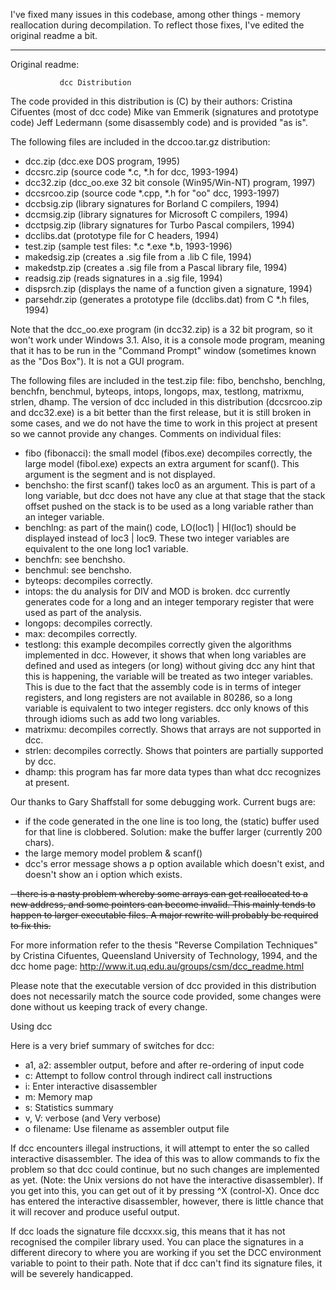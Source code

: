 I've fixed many issues in this codebase, among other things - memory reallocation during decompilation.
To reflect those fixes, I've edited the original readme a bit.

-----------------------------
Original readme:

			   dcc Distribution

The code provided in this distribution is (C) by their authors:
	Cristina Cifuentes (most of dcc code)
	Mike van Emmerik (signatures and prototype code)
	Jeff Ledermann (some disassembly code)
and is provided "as is".

The following files are included in the dccoo.tar.gz distribution:
- dcc.zip (dcc.exe DOS program, 1995)
- dccsrc.zip (source code *.c, *.h for dcc, 1993-1994)
- dcc32.zip (dcc_oo.exe 32 bit console (Win95/Win-NT) program, 1997)
- dccsrcoo.zip (source code *.cpp, *.h for "oo" dcc, 1993-1997)
- dccbsig.zip (library signatures for Borland C compilers, 1994)
- dccmsig.zip (library signatures for Microsoft C compilers, 1994)
- dcctpsig.zip (library signatures for Turbo Pascal compilers, 1994)
- dcclibs.dat (prototype file for C headers, 1994)
- test.zip (sample test files: *.c *.exe *.b, 1993-1996)
- makedsig.zip (creates a .sig file from a .lib C file, 1994)
- makedstp.zip (creates a .sig file from a Pascal library file, 1994)
- readsig.zip (reads signatures in a .sig file, 1994)
- dispsrch.zip (displays the name of a function given a signature, 1994)
- parsehdr.zip (generates a prototype file (dcclibs.dat) from C *.h files, 1994)

Note that the dcc_oo.exe program (in dcc32.zip) is a 32 bit program,
so it won't work under Windows 3.1. Also, it is a console mode program,
meaning that it has to be run in the "Command Prompt" window (sometimes
known as the "Dos Box"). It is not a GUI program.

The following files are included in the test.zip file:  fibo,
benchsho, benchlng, benchfn, benchmul, byteops, intops, longops,
max, testlong, matrixmu, strlen, dhamp.
The version of dcc included in this distribution (dccsrcoo.zip and
dcc32.exe) is a bit better than the first release, but it is still
broken in some cases, and we do not have the time to work in this
project at present so we cannot provide any changes.
Comments on individual files:
- fibo (fibonacci): the small model (fibos.exe) decompiles correctly,
  the large model (fibol.exe) expects an extra argument for scanf().
  This argument is the segment and is not displayed.
- benchsho: the first scanf() takes loc0 as an argument.  This is
  part of a long variable, but dcc does not have any clue at that
  stage that the stack offset pushed on the stack is to be used
  as a long variable rather than an integer variable.
- benchlng: as part of the main() code, LO(loc1) | HI(loc1) should
  be displayed instead of loc3 | loc9.  These two integer variables
  are equivalent to the one long loc1 variable.
- benchfn: see benchsho.
- benchmul: see benchsho.
- byteops: decompiles correctly.
- intops: the du analysis for DIV and MOD is broken.  dcc currently
  generates code for a long and an integer temporary register that
  were used as part of the analysis.
- longops: decompiles correctly.
- max: decompiles correctly.
- testlong: this example decompiles correctly given the algorithms
  implemented in dcc.  However, it shows that when long variables
  are defined and used as integers (or long) without giving dcc
  any hint that this is happening, the variable will be treated as
  two integer variables.  This is due to the fact that the assembly
  code is in terms of integer registers, and long registers are not
  available in 80286, so a long variable is equivalent to two integer
  registers.  dcc only knows of this through idioms such as add two
  long variables.
- matrixmu: decompiles correctly.  Shows that arrays are not supported
  in dcc.
- strlen: decompiles correctly.  Shows that pointers are partially
  supported by dcc.
- dhamp: this program has far more data types than what dcc recognizes
  at present.

Our thanks to Gary Shaffstall for some debugging work.  Current bugs
are:
- if the code generated in the one line is too long, the (static)
  buffer used for that line is clobbered.  Solution: make the buffer
  larger (currently 200 chars).
- the large memory model problem & scanf()
- dcc's error message shows a p option available which doesn't
  exist, and doesn't show an i option which exists.

<del>- there is a nasty problem whereby some arrays can get reallocated to
  a new address, and some pointers can become invalid. This mainly
  tends to happen to larger executable files. A major rewrite will
  probably be required to fix this.</del>

For more information refer to the thesis "Reverse Compilation
Techniques" by Cristina Cifuentes, Queensland University of
Technology, 1994, and the dcc home page:
	http://www.it.uq.edu.au/groups/csm/dcc_readme.html

Please note that the executable version of dcc provided in this
distribution does not necessarily match the source code provided,
some changes were done without us keeping track of every change.

Using dcc

Here is a very brief summary of switches for dcc: 

*   a1, a2: assembler output, before and after re-ordering of input code 
*   c: Attempt to follow control through indirect call instructions 
*   i: Enter interactive disassembler 
*   m: Memory map 
*   s: Statistics summary 
*   v, V: verbose (and Very verbose) 
*   o filename: Use filename as assembler output file 

If dcc encounters illegal instructions, it will attempt to enter the so called
interactive disassembler. The idea of this was to allow commands to fix the
problem so that dcc could continue, but no such changes are implemented
as yet. (Note: the Unix versions do not have the interactive disassembler). If
you get into this, you can get out of it by pressing ^X (control-X). Once dcc
has entered the interactive disassembler, however, there is little chance that
it will recover and produce useful output.

If dcc loads the signature file dccxxx.sig, this means that it has not
recognised the compiler library used. You can place the signatures in a
different direcory to where you are working if you set the DCC environment
variable to point to their path. Note that if dcc can't find its signature files, it
will be severely handicapped. 
